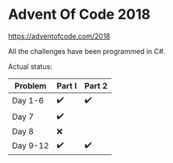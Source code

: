# Advent Of Code 2018

https://adventofcode.com/2018

All the challenges have been programmed in C#.

Actual status:

| Problem  | Part I             | Part 2             |
|----------|--------------------|--------------------|
| Day 1-6  | :heavy_check_mark: | :heavy_check_mark: |
| Day 7    | :heavy_check_mark: |                    |
| Day 8    | :x:                |                    |
| Day 9-12 | :heavy_check_mark: | :heavy_check_mark: |
